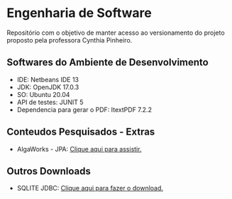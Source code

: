 # Engenharia de Software
 Repositório com o objetivo de manter acesso ao versionamento do projeto proposto pela professora Cynthia Pinheiro.

## Softwares do Ambiente de Desenvolvimento
<ul>
 <li>IDE: Netbeans IDE 13</li>
 <li>JDK:  OpenJDK 17.0.3</li>
 <li>SO: Ubuntu 20.04</li>
 <li>API de testes: JUNIT 5</li>
 <li>Dependencia para gerar o PDF: ItextPDF 7.2.2</li>
</ul>

## Conteudos Pesquisados - Extras
<ul>
 <li>AlgaWorks - JPA: <a href="https://youtu.be/MGWJbaYdy-Y"> Clique aqui para assistir. </a></li>
</ul>

## Outros Downloads
<ul>
 <li>SQLITE JDBC: <a href="https://repo1.maven.org/maven2/org/xerial/sqlite-jdbc/3.36.0.3/"> Clique aqui para fazer o download. </a></li>
</ul>
